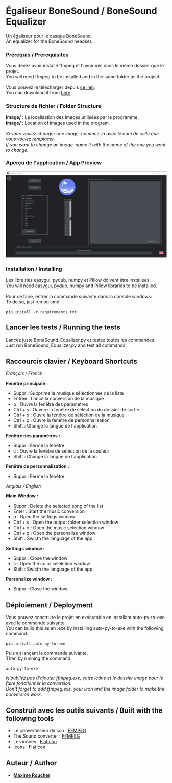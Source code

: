 # Égaliseur BoneSound / BoneSound Equalizer

Un égaliseur pour le casque BoneSound.\
An equalizer for the BoneSound headset.

### Prérequis / Prerequisites

Vous devez avoir installé ffmpeg et l'avoir mis dans le même dossier que le projet.\
You will need ffmpeg to be installed and in the same folder as the project.\
\
Vous pouvez le télécharger depuis [ce lien](https://ffmpeg.org/).\
You can download it from [here](https://ffmpeg.org/).

### Structure de fichier / Folder Structure

**image/** : La localisation des images utilisées par le programme.\
**image/** : Location of images used in the program.\
\
_Si vous voulez changer une image, nommez-la avec le nom de celle que vous voulez remplacer._\
_If you want to change an image, name it with the name of the one you want to change._

### Aperçu de l'application / App Preview

![Alt text](Screen.png "BoneSound Equalizer")

### Installation / Installing

Les librairies easygui, pydub, numpy et Pillow doivent être installées.\
You will need easygui, pydub, numpy and Pillow libraries to be installed.\
\
Pour ce faire, entrer la commande suivante dans la console windows:\
To do so, just run on cmd:

```
pip install -r requirements.txt
```

## Lancer les tests / Running the tests

Lancez juste BoneSound_Equailzer.py et testez toutes les commandes.\
Just run BoneSound_Equailzer.py and test all commands.


## Raccourcis clavier / Keyboard Shortcuts

_Français / French_

**Fenêtre principale :**
- Suppr : Supprime la musique séléctionnée de la liste
- Entrée : Lance la conversion de la musique
- p : Ouvre la fenêtre des paramètres
- Ctrl + s : Ouvere la fenêtre de séléction du dossier de sortie
- Ctrl + o : Ouvre la fenêtre de séléction de la musique
- Ctrl + p : Ouvre la fenêtre de personnalisation
- Shift : Change la langue de l'application

**Fenêtre des paramètres :**
- Suppr : Ferme la fenêtre
- c : Ouvre la fenêtre de séléction de la couleur
- Shift : Change la langue de l'application

**Fenêtre de personnalisation :**
- Suppr : Ferme la fenêtre

_Anglais / English_

**Main Window :**
- Suppr : Delete the selected song of the list
- Enter : Start the music conversion
- p : Open the settings window
- Ctrl + s : Open the output folder selection window
- Ctrl + o : Open the music selection window
- Ctrl + p : Open the personalize window
- Shift : Swicth the language of the app

**Settings window :**
- Suppr : Close the window
- c : Open the color selelction window
- Shift : Swicth the language of the app

**Personalize window :**
- Suppr : Close the window


## Déploiement / Deployment

Vous pouvez construire le projet en exécutable en installant auto-py-to-exe avec la commande suivante.\
You can build this as an .exe by installing auto-py-to-exe with the following command.

```
pip install auto-py-to-exe
```

Puis en lançant la commande suivante.\
Then by running the command.

```
auto-py-to-exe
```

_N'oubliez pas d'ajouter ffmpeg.exe, votre icône et le dossier image pour le faire fonctionner la conversion._\
_Don't forget to add ffmpeg.exe, your icon and the image folder to make the conversion work._

## Construit avec les outils suivants /  Built with the following tools

- Le convertisseur de son : [FFMPEG](https://ffmpeg.org/)
- The Sound converter : [FFMPEG](https://ffmpeg.org/)
- Les icônes : [FlatIcon](https://www.flaticon.com/)
- Icons : [FlatIcon](https://www.flaticon.com/)

## Auteur / Author

- [**Maxime Roucher**](https://github.com/maximeroucher)
